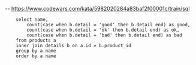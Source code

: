 -- https://www.codewars.com/kata/5982020284a83baf2f00001c/train/sql

        select name,
            count(case when b.detail = 'good' then b.detail end) as good,
            count(case when b.detail = 'ok' then b.detail end) as ok,
            count(case when b.detail = 'bad' then b.detail end) as bad
        from products a
        inner join details b on a.id = b.product_id
        group by a.name
        order by a.name
